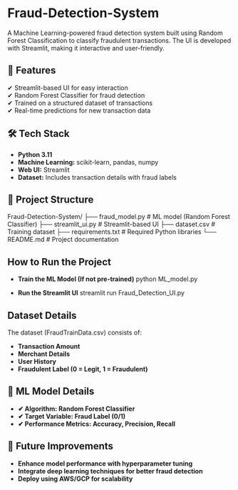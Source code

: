 # Fraud-Detection-System
A Machine Learning-powered fraud detection system built using Random Forest Classification to classify fraudulent transactions. The UI is developed with Streamlit, making it interactive and user-friendly.

## 📌 Features
✔ Streamlit-based UI for easy interaction  
✔ Random Forest Classifier for fraud detection  
✔ Trained on a structured dataset of transactions  
✔ Real-time predictions for new transaction data  

## 🛠 Tech Stack
- **Python 3.11**  
- **Machine Learning:** scikit-learn, pandas, numpy  
- **Web UI:** Streamlit  
- **Dataset:** Includes transaction details with fraud labels  

## 📂 Project Structure
Fraud-Detection-System/ ├── fraud_model.py # ML model (Random Forest Classifier) ├── streamlit_ui.py # Streamlit-based UI ├── dataset.csv # Training dataset ├── requirements.txt # Required Python libraries └── README.md # Project documentation

## How to Run the Project
- **Train the ML Model (If not pre-trained)**
python ML_model.py

- **Run the Streamlit UI**
streamlit run Fraud_Detection_UI.py

## Dataset Details
The dataset (FraudTrainData.csv) consists of:
- **Transaction Amount**
- **Merchant Details**
- **User History**
- **Fraudulent Label (0 = Legit, 1 = Fraudulent)**
  
## 🧠 ML Model Details
- **✔ Algorithm: Random Forest Classifier**
- **✔ Target Variable: Fraud Label (0/1)**
- **✔ Performance Metrics: Accuracy, Precision, Recall**

## 🎯 Future Improvements
- **Enhance model performance with hyperparameter tuning**
- **Integrate deep learning techniques for better fraud detection**
- **Deploy using AWS/GCP for scalability**

